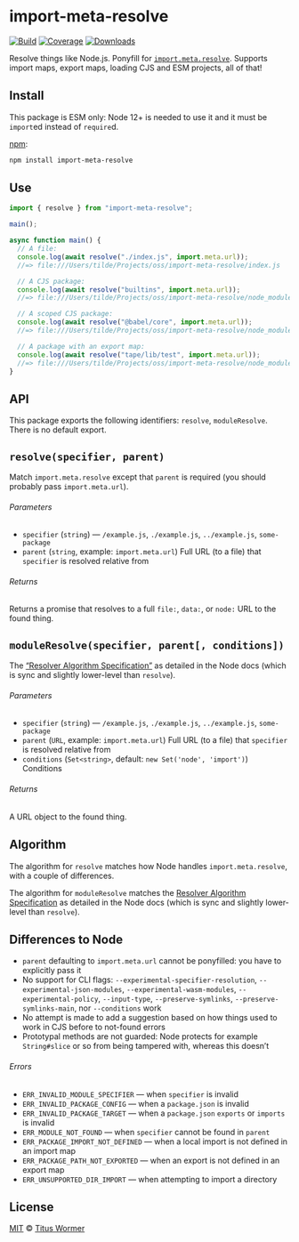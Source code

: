# import-meta-resolve

[![Build][build-badge]][build] [![Coverage][coverage-badge]][coverage]
[![Downloads][downloads-badge]][downloads]

Resolve things like Node.js. Ponyfill for [`import.meta.resolve`][resolve].
Supports import maps, export maps, loading CJS and ESM projects, all of that!

## Install

This package is ESM only: Node 12+ is needed to use it and it must be `import`ed
instead of `require`d.

[npm][npm]:

```sh
npm install import-meta-resolve
```

## Use

```js
import { resolve } from "import-meta-resolve";

main();

async function main() {
  // A file:
  console.log(await resolve("./index.js", import.meta.url));
  //=> file:///Users/tilde/Projects/oss/import-meta-resolve/index.js

  // A CJS package:
  console.log(await resolve("builtins", import.meta.url));
  //=> file:///Users/tilde/Projects/oss/import-meta-resolve/node_modules/builtins/index.js

  // A scoped CJS package:
  console.log(await resolve("@babel/core", import.meta.url));
  //=> file:///Users/tilde/Projects/oss/import-meta-resolve/node_modules/@babel/core/lib/index.js

  // A package with an export map:
  console.log(await resolve("tape/lib/test", import.meta.url));
  //=> file:///Users/tilde/Projects/oss/import-meta-resolve/node_modules/tape/lib/test.js
}
```

## API

This package exports the following identifiers: `resolve`, `moduleResolve`.
There is no default export.

## `resolve(specifier, parent)`

Match `import.meta.resolve` except that `parent` is required (you should
probably pass `import.meta.url`).

###### Parameters

- `specifier` (`string`) — `/example.js`, `./example.js`, `../example.js`,
  `some-package`
- `parent` (`string`, example: `import.meta.url`) Full URL (to a file) that
  `specifier` is resolved relative from

###### Returns

Returns a promise that resolves to a full `file:`, `data:`, or `node:` URL to
the found thing.

## `moduleResolve(specifier, parent[, conditions])`

The [“Resolver Algorithm Specification”][algo] as detailed in the Node docs
(which is sync and slightly lower-level than `resolve`).

###### Parameters

- `specifier` (`string`) — `/example.js`, `./example.js`, `../example.js`,
  `some-package`
- `parent` (`URL`, example: `import.meta.url`) Full URL (to a file) that
  `specifier` is resolved relative from
- `conditions` (`Set<string>`, default: `new Set('node', 'import')`) Conditions

###### Returns

A URL object to the found thing.

## Algorithm

The algorithm for `resolve` matches how Node handles `import.meta.resolve`, with
a couple of differences.

The algorithm for `moduleResolve` matches the
[Resolver Algorithm Specification][algo] as detailed in the Node docs (which is
sync and slightly lower-level than `resolve`).

## Differences to Node

- `parent` defaulting to `import.meta.url` cannot be ponyfilled: you have to
  explicitly pass it
- No support for CLI flags: `--experimental-specifier-resolution`,
  `--experimental-json-modules`, `--experimental-wasm-modules`,
  `--experimental-policy`, `--input-type`, `--preserve-symlinks`,
  `--preserve-symlinks-main`, nor `--conditions` work
- No attempt is made to add a suggestion based on how things used to work in CJS
  before to not-found errors
- Prototypal methods are not guarded: Node protects for example `String#slice`
  or so from being tampered with, whereas this doesn’t

###### Errors

- `ERR_INVALID_MODULE_SPECIFIER` — when `specifier` is invalid
- `ERR_INVALID_PACKAGE_CONFIG` — when a `package.json` is invalid
- `ERR_INVALID_PACKAGE_TARGET` — when a `package.json` `exports` or `imports` is
  invalid
- `ERR_MODULE_NOT_FOUND` — when `specifier` cannot be found in `parent`
- `ERR_PACKAGE_IMPORT_NOT_DEFINED` — when a local import is not defined in an
  import map
- `ERR_PACKAGE_PATH_NOT_EXPORTED` — when an export is not defined in an export
  map
- `ERR_UNSUPPORTED_DIR_IMPORT` — when attempting to import a directory

## License

[MIT][license] © [Titus Wormer][author]

<!-- Definitions -->

[build-badge]: https://github.com/wooorm/import-meta-resolve/workflows/main/badge.svg
[build]: https://github.com/wooorm/import-meta-resolve/actions
[coverage-badge]: https://img.shields.io/codecov/c/github/wooorm/import-meta-resolve.svg
[coverage]: https://codecov.io/github/wooorm/import-meta-resolve
[downloads-badge]: https://img.shields.io/npm/dm/import-meta-resolve.svg
[downloads]: https://www.npmjs.com/package/import-meta-resolve
[npm]: https://docs.npmjs.com/cli/install
[license]: license
[author]: https://wooorm.com
[algo]: https://nodejs.org/dist/latest-v14.x/docs/api/esm.html#esm_resolver_algorithm
[resolve]: https://nodejs.org/api/esm.html#esm_import_meta_resolve_specifier_parent
